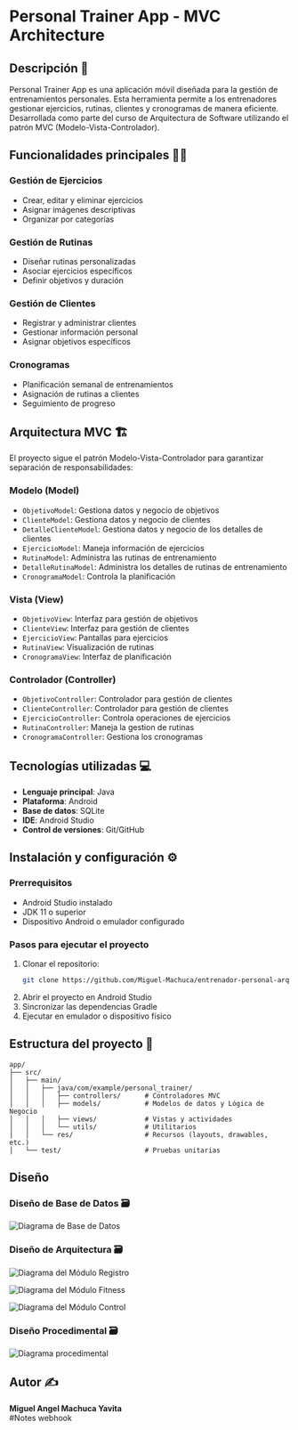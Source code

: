 # Personal Trainer App - MVC Architecture

## Descripción 📱
Personal Trainer App es una aplicación móvil diseñada para la gestión de entrenamientos personales. Esta herramienta permite a los entrenadores gestionar ejercicios, rutinas, clientes y cronogramas de manera eficiente. Desarrollada como parte del curso de Arquitectura de Software utilizando el patrón MVC (Modelo-Vista-Controlador).

## Funcionalidades principales 🏋️‍♂️

### Gestión de Ejercicios
- Crear, editar y eliminar ejercicios
- Asignar imágenes descriptivas
- Organizar por categorías

### Gestión de Rutinas
- Diseñar rutinas personalizadas
- Asociar ejercicios específicos
- Definir objetivos y duración

### Gestión de Clientes
- Registrar y administrar clientes
- Gestionar información personal
- Asignar objetivos específicos

### Cronogramas
- Planificación semanal de entrenamientos
- Asignación de rutinas a clientes
- Seguimiento de progreso

## Arquitectura MVC 🏗️

El proyecto sigue el patrón Modelo-Vista-Controlador para garantizar separación de responsabilidades:

### Modelo (Model)
- `ObjetivoModel`: Gestiona datos y negocio de objetivos
- `ClienteModel`: Gestiona datos y negocio de clientes
- `DetalleClienteModel`: Gestiona datos y negocio de los detalles de clientes
- `EjercicioModel`: Maneja información de ejercicios
- `RutinaModel`: Administra las rutinas de entrenamiento
- `DetalleRutinaModel`: Administra los detalles de rutinas de entrenamiento
- `CronogramaModel`: Controla la planificación

### Vista (View)
- `ObjetivoView`: Interfaz para gestión de objetivos
- `ClienteView`: Interfaz para gestión de clientes
- `EjercicioView`: Pantallas para ejercicios
- `RutinaView`: Visualización de rutinas
- `CronogramaView`: Interfaz de planificación

### Controlador (Controller)
- `ObjetivoController`: Controlador para gestión de clientes
- `ClienteController`: Controlador para gestión de clientes
- `EjercicioController`: Controla operaciones de ejercicios
- `RutinaController`: Maneja la gestion de rutinas
- `CronogramaController`: Gestiona los cronogramas

## Tecnologías utilizadas 💻

- **Lenguaje principal**: Java
- **Plataforma**: Android
- **Base de datos**: SQLite
- **IDE**: Android Studio
- **Control de versiones**: Git/GitHub

## Instalación y configuración ⚙️

### Prerrequisitos
- Android Studio instalado
- JDK 11 o superior
- Dispositivo Android o emulador configurado

### Pasos para ejecutar el proyecto
1. Clonar el repositorio:
   ```bash
   git clone https://github.com/Miguel-Machuca/entrenador-personal-arquitectura-mvc.git
   ```
2. Abrir el proyecto en Android Studio
3. Sincronizar las dependencias Gradle
4. Ejecutar en emulador o dispositivo físico

## Estructura del proyecto 📂

```
app/
├── src/
│   ├── main/
│   │   ├── java/com/example/personal_trainer/
│   │   │   ├── controllers/      # Controladores MVC
│   │   │   ├── models/           # Modelos de datos y Lógica de Negocio
│   │   │   ├── views/            # Vistas y actividades
│   │   │   └── utils/            # Utilitarios
│   │   └── res/                  # Recursos (layouts, drawables, etc.)
│   └── test/                     # Pruebas unitarias
```
## Diseño️
### Diseño de Base de Datos 🗃️

![Diagrama de Base de Datos](bd.png)  

### Diseño de Arquitectura 🗃️

![Diagrama del Módulo Registro](arqregistro.png)

![Diagrama del Módulo Fitness](arqfitness.png)

![Diagrama del Módulo Control](arqcontrol.png)

### Diseño Procedimental 🗃️

![Diagrama procedimental](procedimental.png)



## Autor ✍️
**Miguel Angel Machuca Yavita**  
#Notes webhook

